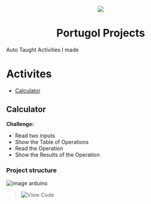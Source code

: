 <p align="center">
  <img src="[(https://raw.githubusercontent.com/VictorL-Santos/PortugolProjects/Calculator/Logo.png)](https://raw.githubusercontent.com/VictorL-Santos/PortugolProjects/Calculator/Logo.png)" />
</p>
<h1 align="center">Portugol Projects</h1>

Auto Taught Activities I made

Activites
=================
<!--ts-->
   * [Calculator](#calculator)
<!--te-->
## Calculator
**Challenge:**
* Read two inputs 
* Show the Table of Operations
* Read the Operation
* Show the Results of the Operation

### Project structure
![image arduino](https://user-images.githubusercontent.com/51789882/174125086-ab50a5fd-6f6d-4adc-8840-08ad8304dadf.png)
> ![View Code]([https://github.com/nailtonvital/arduino-classes/blob/main/if_led1.ino](https://github.com/nailtonvital/arduino-classes/blob/main/led_sequence1.ino))
